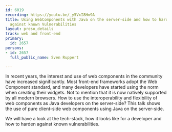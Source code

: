 ```yaml
---
id: 6019
recording: https://youtu.be/_y5VxI8Hm9A
title: Using WebComponents with Java on the server-side and how to harden the stack
  against known Vulnerabilities
layout: preso_details
track: web and front-end
primary:
  id: 2657
persons:
- id: 2657
  full_public_name: Sven Ruppert

---
```

In recent years, the interest and use of web components in the community have increased significantly. Most front-end frameworks adopt the Web Component standard, and many developers have started using the norm when creating their widgets. Not to mention that it is now natively supported by all modern browsers. How to use the interoperability and flexibility of web components as Java developers on the server-side? This talk shows the use of pure client-side web components using Java on the server-side.

We will have a look at the tech-stack, how it looks like for a developer and how to harden against known vulnerabilities.
